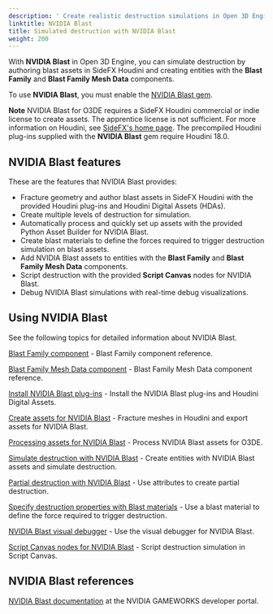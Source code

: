 ```yaml
---
description: ' Create realistic destruction simulations in Open 3D Engine with NVIDIA Blast. '
linktitle: NVIDIA Blast
title: Simulated destruction with NVIDIA Blast
weight: 200
---
```


 With **NVIDIA Blast** in Open 3D Engine, you can simulate destruction by authoring blast assets in SideFX Houdini and creating entities with the **Blast Family** and **Blast Family Mesh Data** components.

To use **NVIDIA Blast**, you must enable the [NVIDIA Blast gem](/docs/user-guide/gems/reference/physics/nvidia/nvidia-blast/).

**Note**
NVIDIA Blast for O3DE requires a SideFX Houdini commercial or indie license to create assets. The apprentice license is not sufficient. For more information on Houdini, see [SideFX's home page](https://www.sidefx.com/).
The precompiled Houdini plug-ins supplied with the **NVIDIA Blast** gem require Houdini 18.0.

## NVIDIA Blast features 

These are the features that NVIDIA Blast provides:
+ Fracture geometry and author blast assets in SideFX Houdini with the provided Houdini plug-ins and Houdini Digital Assets (HDAs).
+ Create multiple levels of destruction for simulation.
+ Automatically process and quickly set up assets with the provided Python Asset Builder for NVIDIA Blast.
+ Create blast materials to define the forces required to trigger destruction simulation on blast assets.
+ Add NVIDIA Blast assets to entities with the **Blast Family** and **Blast Family Mesh Data** components.
+ Script destruction with the provided **Script Canvas** nodes for NVIDIA Blast.
+ Debug NVIDIA Blast simulations with real-time debug visualizations.

## Using NVIDIA Blast 

See the following topics for detailed information about NVIDIA Blast.

[Blast Family component](/docs/user-guide/components/reference/destruction/blast-family/) - Blast Family component reference.

[Blast Family Mesh Data component](/docs/user-guide/components/reference/destruction/blast-family-mesh-data/) - Blast Family Mesh Data component reference.

[Install NVIDIA Blast plug-ins](/docs/user-guide/interactivity/physics/nvidia-blast/install-houdini-plugin/#install-nvidia-blast-plug-ins) - Install the NVIDIA Blast plug-ins and Houdini Digital Assets.

[Create assets for NVIDIA Blast](/docs/user-guide/interactivity/physics/nvidia-blast/create-blast-asset.md) - Fracture meshes in Houdini and export assets for NVIDIA Blast.

[Processing assets for NVIDIA Blast](/docs/user-guide/interactivity/physics/nvidia-blast/process-blast-asset.md) - Process NVIDIA Blast assets for O3DE.

[Simulate destruction with NVIDIA Blast](/docs/user-guide/interactivity/physics/nvidia-blast/) - Create entities with NVIDIA Blast assets and simulate destruction.

[Partial destruction with NVIDIA Blast](/docs/user-guide/interactivity/physics/nvidia-blast/static-chunks.md) - Use attributes to create partial destruction.

[Specify destruction properties with Blast materials](/docs/user-guide/interactivity/physics/nvidia-blast/materials.md) - Use a blast material to define the force required to trigger destruction.

[NVIDIA Blast visual debugger](/docs/user-guide/interactivity/physics/nvidia-blast/debug.md) - Use the visual debugger for NVIDIA Blast.

[Script Canvas nodes for NVIDIA Blast](/docs/user-guide/interactivity/physics/nvidia-blast/script-canvas.md) - Script destruction simulation in Script Canvas.

## NVIDIA Blast references 

 [NVIDIA Blast documentation](https://developer.nvidia.com/blast) at the NVIDIA GAMEWORKS developer portal.
